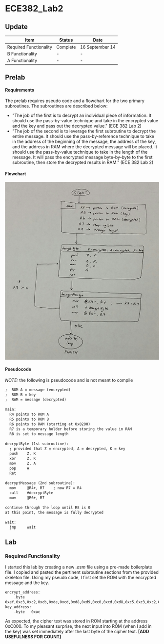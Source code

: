 ECE382_Lab2
===========

## Update

| Item | Status | Date |
|-------|-------|-------|
| Required Functionality | Complete | 16 September 14 |
| B Functionality | - | - |
| A Functionality | - | - |

## Prelab

#### Requirements

The prelab requires pseudo code and a flowchart for the two primary subroutines. The subroutines are described below:
* "The job of the first is to decrypt an individual piece of information. It should use the pass-by-value technique and take in the encrypted value and the key and pass out the decrypted value." (ECE 382 Lab 2)
* "The job of the second is to leverage the first subroutine to decrypt the entire message. It should use the pass-by-reference technique to take in the address of the beginning of the message, the address of the key, and the address in RAM where the decrypted message will be placed. It should use the pass-by-value technique to take in the length of the message. It will pass the encrypted message byte-by-byte to the first subroutine, then store the decrypted results in RAM." (ECE 382 Lab 2)

#### Flowchart
![alt test](https://github.com/sabinpark/ECE382_Lab2/blob/master/images/Lab2_flowchart.jpg "Lab 2 Flowchart")

#### Pseudocode

*NOTE:* the following is pseudocode and is not meant to compile

```
;  ROM A = message (encrypted)
;  ROM B = key
;  RAM = message (decrypted)

main:
  R4 points to ROM A
  R5 points to ROM B
  R6 points to RAM (starting at 0x0200)
  R7 is a temporary holder before storing the value in RAM
  R8 is set to message length
  
decryptByte (1st subroutine):
  ; provided that Z = encrypted, A = decrypted, K = key
  push    Z, K
  xor     Z, K
  mov     Z, A
  pop     A
  Ret
  
decryptMessage (2nd subroutine):
  mov     @R4+, R7    ; now R7 = R4
  call    #decryptByte
  mov     @R6+, R7
  
continue through the loop until R8 is 0
at this point, the message is fully decrypted

wait:
  jmp     wait
```

## Lab

### Required Functionality

I started this lab by creating a new *.asm* file using a pre-made boilerplate file. I copied and pasted the pertinent subroutine sections from the provided skeleton file. Using my pseudo code, I first set the ROM with the encrypted message and the key.

```
encrypt_address:
	.byte	0xef,0xc3,0xc2,0xcb,0xde,0xcd,0xd8,0xd9,0xc0,0xcd,0xd8,0xc5,0xc3,0xc2,0xdf,0x8d,0x8c,0x8c,0xf5,0xc3,0xd9,0x8c,0xc8,0xc9,0xcf,0xde,0xd5,0xdc,0xd8,0xc9,0xc8,0x8c,0xd8,0xc4,0xc9,0x8c,0xe9,0xef,0xe9,0x9f,0x94,0x9e,0x8c,0xc4,0xc5,0xc8,0xc8,0xc9,0xc2,0x8c,0xc1,0xc9,0xdf,0xdf,0xcd,0xcb,0xc9,0x8c,0xcd,0xc2,0xc8,0x8c,0xcd,0xcf,0xc4,0xc5,0xc9,0xda,0xc9,0xc8,0x8c,0xde,0xc9,0xdd,0xd9,0xc5,0xde,0xc9,0xc8,0x8c,0xca,0xd9,0xc2,0xcf,0xd8,0xc5,0xc3,0xc2,0xcd,0xc0,0xc5,0xd8,0xd5,0x8f
key_address:
	.byte	0xac
```

As expected, the cipher text was stored in ROM starting at the address 0xC000. To my pleasant surprise, the next input into ROM (when I add in the key) was set immediately after the last byte of the cipher text. **[ADD USEFULNESS FOR COUNT]**
